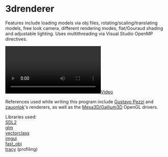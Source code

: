 # 3drenderer
Features include loading models via obj files, rotating/scaling/translating models, free look camera, different rendering modes, flat/Gouraud shading and adjustable lighting. Uses multithreading via Visual Studio OpenMP directives.

[![](preview.mp4)](https://user-images.githubusercontent.com/114368550/220672803-867eb62d-414a-45dc-8599-ef64ddf9efd3.mp4)<br>

References used while writing this program include [Gustavo Pezzi](https://github.com/gustavopezzi/3drenderer) and [zauonlok](https://github.com/zauonlok/renderer)'s renderers, as well as the [Mesa3D/Gallium3D](https://github.com/Mesa3D/mesa) OpenGL drivers.

Libraries used:<br>
[SDL2](https://github.com/libsdl-org/SDL)<br>
[glm](https://github.com/g-truc/glm)<br>
[vectorclass](https://github.com/vectorclass/version2)<br>
[imgui](https://github.com/ocornut/imgui)<br>
[fast_obj](https://github.com/thisistherk/fast_obj)<br>
[tracy](https://github.com/wolfpld/tracy) (profiling)
